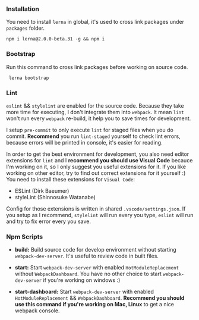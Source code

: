 ### Installation
You need to install `lerna` in global, it's used to cross link packages under `packages` folder.
```
npm i lerna@2.0.0-beta.31 -g && npm i
```

### Bootstrap
Run this command to cross link packages before working on source code.
```
 lerna bootstrap
```

### Lint
`eslint` && `stylelint` are enabled for the source code.
Because they take more time for executing, I don't integrate them into `webpack`. It mean `lint` won't run every `webpack` re-build, it help you to save times for development.

I setup `pre-commit` to only execute `lint` for staged files when you do commit.
**Recommend** you run `lint-staged` yourself to check lint errors, because errors will be printed in console, it's easier for reading.

In order to get the best environment for development, you also need editor extensions for `lint` and I **recommend you should use Visual Code** becauce I'm working on it, so I only suggest you useful extensions for it.
If you like working on other editor, try to find out correct extensions for it yourself :)
You need to install these extensions for `Visual Code`:
- ESLint (Dirk Baeumer)
- styleLint (Shinnosuke Watanabe)

Config for those extensions is written in shared `.vscode/settings.json`.
If you setup as I recommend, `stylelint` will run every you type, `eslint` will run and try to fix error every you save.

### Npm Scripts
- **build:** Build source code for develop environment without starting `webpack-dev-server`. It's useful to review code  in built files.

- **start:** Start `webpack-dev-server` with enabled `HotModuleReplacement` without `WebpackDashboard`. You have no other choice to start `webpack-dev-server` if you're working on windows :)

- **start-dashboard:** Start `webpack-dev-server` with enabled `HotModuleReplacement` && `WebpackDashboard`. **Recommend you should use this command if you're working on Mac, Linux** to get a nice webpack console.
